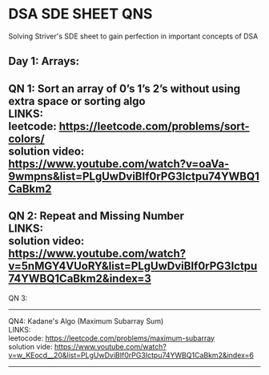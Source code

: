 # DSA SDE SHEET QNS
Solving Striver's SDE sheet to gain perfection in important concepts of DSA 

Day 1: Arrays:
----------------------------------
QN 1: Sort an array of 0’s 1’s 2’s without using extra space or sorting algo <br />
LINKS: <br />
leetcode: https://leetcode.com/problems/sort-colors/ <br />
solution video: https://www.youtube.com/watch?v=oaVa-9wmpns&list=PLgUwDviBIf0rPG3Ictpu74YWBQ1CaBkm2 <br />
----------------------------------
QN 2: Repeat and Missing Number <br />
LINKS: <br />
solution video: https://www.youtube.com/watch?v=5nMGY4VUoRY&list=PLgUwDviBIf0rPG3Ictpu74YWBQ1CaBkm2&index=3 <br />
----------------------------------
QN 3:  <br />

----------------------------------
QN4: Kadane's Algo (Maximum Subarray Sum) <br />
LINKS: <br />
leetocode: https://leetcode.com/problems/maximum-subarray <br />
solution vide: https://www.youtube.com/watch?v=w_KEocd__20&list=PLgUwDviBIf0rPG3Ictpu74YWBQ1CaBkm2&index=6 <br />

----------------------------------
